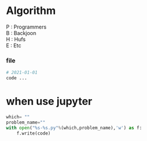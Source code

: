 # Algorithm

P : Programmers  
B : Backjoon  
H : Hufs  
E : Etc  

### file
```python #
# 2021-01-01
code ...
```

# when use jupyter
```python
which= ""
problem_name=""
with open("%s-%s.py"%(which,problem_name),'w') as f:
    f.write(code)
```
